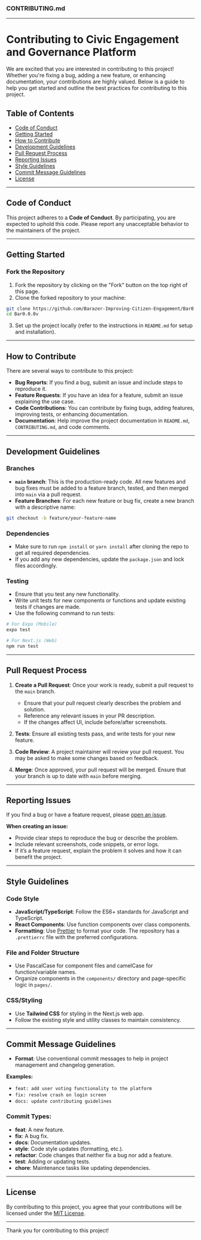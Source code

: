 ### **CONTRIBUTING.md**

---

# Contributing to Civic Engagement and Governance Platform

We are excited that you are interested in contributing to this project! Whether you're fixing a bug, adding a new feature, or enhancing documentation, your contributions are highly valued. Below is a guide to help you get started and outline the best practices for contributing to this project.

## **Table of Contents**

- [Code of Conduct](#code-of-conduct)
- [Getting Started](#getting-started)
- [How to Contribute](#how-to-contribute)
- [Development Guidelines](#development-guidelines)
- [Pull Request Process](#pull-request-process)
- [Reporting Issues](#reporting-issues)
- [Style Guidelines](#style-guidelines)
- [Commit Message Guidelines](#commit-message-guidelines)
- [License](#license)

---

## **Code of Conduct**

This project adheres to a **Code of Conduct**. By participating, you are expected to uphold this code. Please report any unacceptable behavior to the maintainers of the project.

---

## **Getting Started**

### **Fork the Repository**

1. Fork the repository by clicking on the "Fork" button on the top right of this page.
2. Clone the forked repository to your machine:

```bash
git clone https://github.com/Barazer-Improving-Citizen-Engagement/Bar0.0.0v.git
cd Bar0.0.0v
```

3. Set up the project locally (refer to the instructions in `README.md` for setup and installation).

---

## **How to Contribute**

There are several ways to contribute to this project:

- **Bug Reports**: If you find a bug, submit an issue and include steps to reproduce it.
- **Feature Requests**: If you have an idea for a feature, submit an issue explaining the use case.
- **Code Contributions**: You can contribute by fixing bugs, adding features, improving tests, or enhancing documentation.
- **Documentation**: Help improve the project documentation in `README.md`, `CONTRIBUTING.md`, and code comments.

---

## **Development Guidelines**

### **Branches**

- **`main` branch**: This is the production-ready code. All new features and bug fixes must be added to a feature branch, tested, and then merged into `main` via a pull request.
- **Feature Branches**: For each new feature or bug fix, create a new branch with a descriptive name:

```bash
git checkout -b feature/your-feature-name
```

### **Dependencies**

- Make sure to run `npm install` or `yarn install` after cloning the repo to get all required dependencies.
- If you add any new dependencies, update the `package.json` and lock files accordingly.

### **Testing**

- Ensure that you test any new functionality.
- Write unit tests for new components or functions and update existing tests if changes are made.
- Use the following command to run tests:

```bash
# For Expo (Mobile)
expo test

# For Next.js (Web)
npm run test
```

---

## **Pull Request Process**

1. **Create a Pull Request**: Once your work is ready, submit a pull request to the `main` branch.
   - Ensure that your pull request clearly describes the problem and solution.
   - Reference any relevant issues in your PR description.
   - If the changes affect UI, include before/after screenshots.
   
2. **Tests**: Ensure all existing tests pass, and write tests for your new feature.
   
3. **Code Review**: A project maintainer will review your pull request. You may be asked to make some changes based on feedback.
   
4. **Merge**: Once approved, your pull request will be merged. Ensure that your branch is up to date with `main` before merging.

---

## **Reporting Issues**

If you find a bug or have a feature request, please [open an issue](https://github.com/Barazer-Improving-Citizen-Engagement/Bar0.0.0v/issues).

**When creating an issue:**
- Provide clear steps to reproduce the bug or describe the problem.
- Include relevant screenshots, code snippets, or error logs.
- If it’s a feature request, explain the problem it solves and how it can benefit the project.

---

## **Style Guidelines**

### **Code Style**

- **JavaScript/TypeScript**: Follow the ES6+ standards for JavaScript and TypeScript.
- **React Components**: Use function components over class components.
- **Formatting**: Use [Prettier](https://prettier.io/) to format your code. The repository has a `.prettierrc` file with the preferred configurations.

### **File and Folder Structure**

- Use PascalCase for component files and camelCase for function/variable names.
- Organize components in the `components/` directory and page-specific logic in `pages/`.
  
### **CSS/Styling**

- Use **Tailwind CSS** for styling in the Next.js web app.
- Follow the existing style and utility classes to maintain consistency.
  
---

## **Commit Message Guidelines**

- **Format**: Use conventional commit messages to help in project management and changelog generation.
  
**Examples:**
- `feat: add user voting functionality to the platform`
- `fix: resolve crash on login screen`
- `docs: update contributing guidelines`

### **Commit Types:**
- **feat**: A new feature.
- **fix**: A bug fix.
- **docs**: Documentation updates.
- **style**: Code style updates (formatting, etc.).
- **refactor**: Code changes that neither fix a bug nor add a feature.
- **test**: Adding or updating tests.
- **chore**: Maintenance tasks like updating dependencies.

---

## **License**

By contributing to this project, you agree that your contributions will be licensed under the [MIT License](./LICENSE).

---

Thank you for contributing to this project!